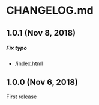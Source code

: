 # CHANGELOG.md

## 1.0.1 (Nov 8, 2018)

##### Fix typo
* /index.html

## 1.0.0 (Nov 6, 2018)

First release
